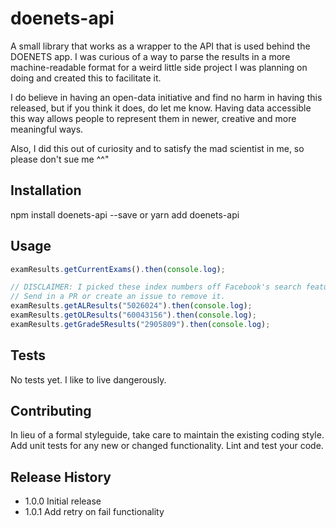 # doenets-api

A small library that works as a wrapper to the API that is used behind the DOENETS app. I was curious of a way to parse the results in a more machine-readable format for a weird little side project I was planning on doing and created this to facilitate it.

I do believe in having an open-data initiative and find no harm in having this released, but if you think it does, do let me know. Having data accessible this way allows people to represent them in newer, creative and more meaningful ways.

Also, I did this out of curiosity and to satisfy the mad scientist in me, so please don't sue me ^^"

## Installation

npm install doenets-api --save
or
yarn add doenets-api

## Usage

```js
examResults.getCurrentExams().then(console.log);

// DISCLAIMER: I picked these index numbers off Facebook's search feature to test.
// Send in a PR or create an issue to remove it.
examResults.getALResults("5026024").then(console.log);
examResults.getOLResults("60043156").then(console.log);
examResults.getGrade5Results("2905809").then(console.log);
```

## Tests

No tests yet. I like to live dangerously.

## Contributing

In lieu of a formal styleguide, take care to maintain the existing coding style.
Add unit tests for any new or changed functionality. Lint and test your code.

## Release History

- 1.0.0 Initial release
- 1.0.1 Add retry on fail functionality
